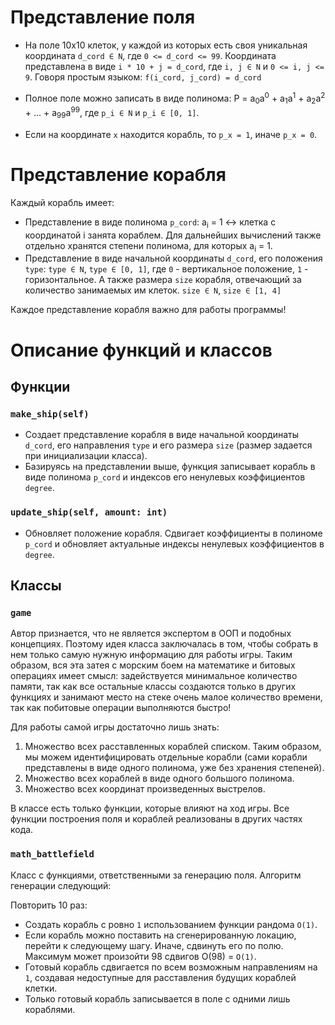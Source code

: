 # Представление поля

- На поле 10x10 клеток, у каждой из которых есть своя уникальная координата `d_cord ∈ N`, где `0 <= d_cord <= 99`. 
  Координата представлена в виде `i * 10 + j = d_cord`, где `i, j ∈ N` и `0 <= i, j <= 9`. Говоря простым языком: `f(i_cord, j_cord) = d_cord`

- Полное поле можно записать в виде полинома: P = a<sub>0</sub>a<sup>0</sup> + a<sub>1</sub>a<sup>1</sup> + a<sub>2</sub>a<sup>2</sup> + ... + a<sub>99</sub>a<sup>99</sup>, где `p_i ∈ N` и `p_i ∈ [0, 1]`.

- Если на координате `x` находится корабль, то `p_x = 1`, иначе `p_x = 0`.

# Представление корабля

Каждый корабль имеет:

- Представление в виде полинома `p_cord`: a<sub>i</sub> = 1 ↔ клетка с координатой i занята кораблем. Для дальнейших вычислений также отдельно хранятся степени полинома, для которых a<sub>i</sub> = 1.
- Представление в виде начальной координаты `d_cord`, его положения `type`: `type ∈ N`, `type ∈ [0, 1]`, где `0` - вертикальное положение, `1` - горизонтальное. А также размера `size` корабля, отвечающий за количество занимаемых им клеток. `size ∈ N`, `size ∈ [1, 4]`

Каждое представление корабля важно для работы программы!

# Описание функций и классов

## Функции

### `make_ship(self)`
- Создает представление корабля в виде начальной координаты `d_cord`, его направления `type` и его размера `size` (размер задается при инициализации класса).
- Базируясь на представлении выше, функция записывает корабль в виде полинома `p_cord` и индексов его ненулевых коэффициентов `degree`.

### `update_ship(self, amount: int)`
- Обновляет положение корабля. Сдвигает коэффициенты в полиноме `p_cord` и обновляет актуальные индексы ненулевых коэффициентов в `degree`.

## Классы

### `game`
Автор признается, что не является экспертом в ООП и подобных концепциях. Поэтому идея класса заключалась в том, чтобы собрать в нем только самую нужную информацию для работы игры. Таким образом, вся эта затея с морским боем на математике и битовых операциях имеет смысл: задействуется минимальное количество памяти, так как все остальные классы создаются только в других функциях и занимают место на стеке очень малое количество времени, так как побитовые операции выполняются быстро!

Для работы самой игры достаточно лишь знать:
1. Множество всех расставленных кораблей списком. Таким образом, мы можем идентифицировать отдельные корабли (сами корабли представлены в виде одного полинома, уже без хранения степеней).
2. Множество всех кораблей в виде одного большого полинома.
3. Множество всех координат произведенных выстрелов.

В классе есть только функции, которые влияют на ход игры. Все функции построения поля и кораблей реализованы в других частях кода.

### `math_battlefield`
Класс с функциями, ответственными за генерацию поля. Алгоритм генерации следующий:

Повторить 10 раз:
  - Создать корабль с ровно `1` использованием функции рандома `O(1)`.
  - Если корабль можно поставить на сгенерированную локацию, перейти к следующему шагу. Иначе, сдвинуть его по полю. Максимум может произойти 98 сдвигов O(98) = `O(1)`.
  - Готовый корабль сдвигается по всем возможным направлениям на `1`, создавая недоступные для расставления будущих кораблей клетки.
  - Только готовый корабль записывается в поле с одними лишь кораблями.




